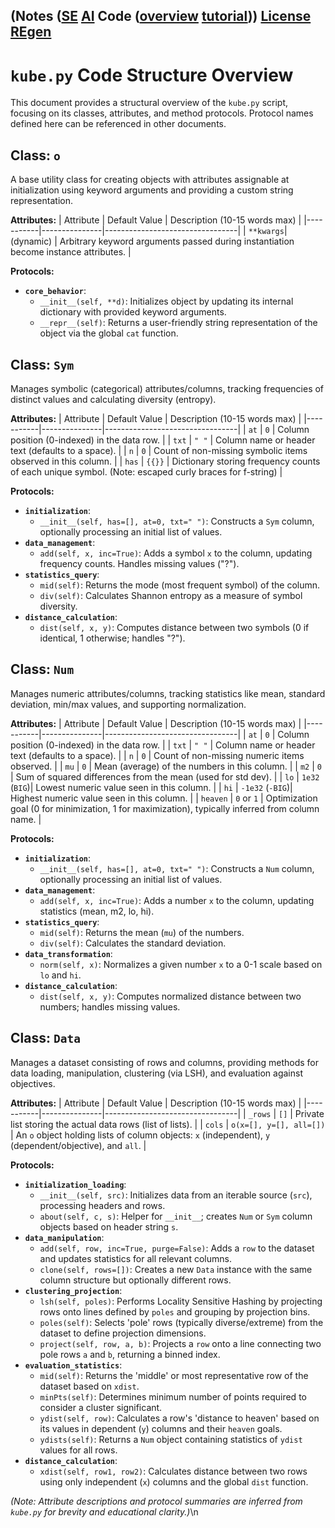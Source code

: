 (Notes ([SE](se.md) [AI](ai.md) Code ([overview](code.md) [tutorial](tutorial.md)))  [License](license.md)  [REgen](prompt.txt)
---

# `kube.py` Code Structure Overview

This document provides a structural overview of the `kube.py` script, focusing on its classes, attributes, and method protocols. Protocol names defined here can be referenced in other documents.

## Class: `o`
A base utility class for creating objects with attributes assignable at initialization using keyword arguments and providing a custom string representation.

**Attributes:**
| Attribute | Default Value | Description (10-15 words max) |
|-----------|---------------|---------------------------------|
| `**kwargs`| (dynamic)     | Arbitrary keyword arguments passed during instantiation become instance attributes. |

**Protocols:**
* **`core_behavior`**:
    * `__init__(self, **d)`: Initializes object by updating its internal dictionary with provided keyword arguments.
    * `__repr__(self)`: Returns a user-friendly string representation of the object via the global `cat` function.

## Class: `Sym`
Manages symbolic (categorical) attributes/columns, tracking frequencies of distinct values and calculating diversity (entropy).

**Attributes:**
| Attribute | Default Value | Description (10-15 words max) |
|-----------|---------------|---------------------------------|
| `at`      | `0`           | Column position (0-indexed) in the data row. |
| `txt`     | `" "`         | Column name or header text (defaults to a space). |
| `n`       | `0`           | Count of non-missing symbolic items observed in this column. |
| `has`     | `{{}}`          | Dictionary storing frequency counts of each unique symbol. (Note: escaped curly braces for f-string) |

**Protocols:**
* **`initialization`**:
    * `__init__(self, has=[], at=0, txt=" ")`: Constructs a `Sym` column, optionally processing an initial list of values.
* **`data_management`**:
    * `add(self, x, inc=True)`: Adds a symbol `x` to the column, updating frequency counts. Handles missing values ("?").
* **`statistics_query`**:
    * `mid(self)`: Returns the mode (most frequent symbol) of the column.
    * `div(self)`: Calculates Shannon entropy as a measure of symbol diversity.
* **`distance_calculation`**:
    * `dist(self, x, y)`: Computes distance between two symbols (0 if identical, 1 otherwise; handles "?").

## Class: `Num`
Manages numeric attributes/columns, tracking statistics like mean, standard deviation, min/max values, and supporting normalization.

**Attributes:**
| Attribute | Default Value | Description (10-15 words max) |
|-----------|---------------|---------------------------------|
| `at`      | `0`           | Column position (0-indexed) in the data row. |
| `txt`     | `" "`         | Column name or header text (defaults to a space). |
| `n`       | `0`           | Count of non-missing numeric items observed. |
| `mu`      | `0`           | Mean (average) of the numbers in this column. |
| `m2`      | `0`           | Sum of squared differences from the mean (used for std dev). |
| `lo`      | `1e32` (`BIG`)| Lowest numeric value seen in this column. |
| `hi`      | `-1e32` (`-BIG`)| Highest numeric value seen in this column. |
| `heaven`  | `0` or `1`    | Optimization goal (0 for minimization, 1 for maximization), typically inferred from column name. |

**Protocols:**
* **`initialization`**:
    * `__init__(self, has=[], at=0, txt=" ")`: Constructs a `Num` column, optionally processing an initial list of values.
* **`data_management`**:
    * `add(self, x, inc=True)`: Adds a number `x` to the column, updating statistics (mean, m2, lo, hi).
* **`statistics_query`**:
    * `mid(self)`: Returns the mean (`mu`) of the numbers.
    * `div(self)`: Calculates the standard deviation.
* **`data_transformation`**:
    * `norm(self, x)`: Normalizes a given number `x` to a 0-1 scale based on `lo` and `hi`.
* **`distance_calculation`**:
    * `dist(self, x, y)`: Computes normalized distance between two numbers; handles missing values.

## Class: `Data`
Manages a dataset consisting of rows and columns, providing methods for data loading, manipulation, clustering (via LSH), and evaluation against objectives.

**Attributes:**
| Attribute | Default Value | Description (10-15 words max) |
|-----------|---------------|---------------------------------|
| `_rows`   | `[]`          | Private list storing the actual data rows (list of lists). |
| `cols`    | `o(x=[], y=[], all=[])` | An `o` object holding lists of column objects: `x` (independent), `y` (dependent/objective), and `all`. |

**Protocols:**
* **`initialization_loading`**:
    * `__init__(self, src)`: Initializes data from an iterable source (`src`), processing headers and rows.
    * `about(self, c, s)`: Helper for `__init__`; creates `Num` or `Sym` column objects based on header string `s`.
* **`data_manipulation`**:
    * `add(self, row, inc=True, purge=False)`: Adds a `row` to the dataset and updates statistics for all relevant columns.
    * `clone(self, rows=[])`: Creates a new `Data` instance with the same column structure but optionally different rows.
* **`clustering_projection`**:
    * `lsh(self, poles)`: Performs Locality Sensitive Hashing by projecting rows onto lines defined by `poles` and grouping by projection bins.
    * `poles(self)`: Selects 'pole' rows (typically diverse/extreme) from the dataset to define projection dimensions.
    * `project(self, row, a, b)`: Projects a `row` onto a line connecting two pole rows `a` and `b`, returning a binned index.
* **`evaluation_statistics`**:
    * `mid(self)`: Returns the 'middle' or most representative row of the dataset based on `xdist`.
    * `minPts(self)`: Determines minimum number of points required to consider a cluster significant.
    * `ydist(self, row)`: Calculates a row's 'distance to heaven' based on its values in dependent (`y`) columns and their `heaven` goals.
    * `ydists(self)`: Returns a `Num` object containing statistics of `ydist` values for all rows.
* **`distance_calculation`**:
    * `xdist(self, row1, row2)`: Calculates distance between two rows using only independent (`x`) columns and the global `dist` function.

*(Note: Attribute descriptions and protocol summaries are inferred from `kube.py` for brevity and educational clarity.)*\n
